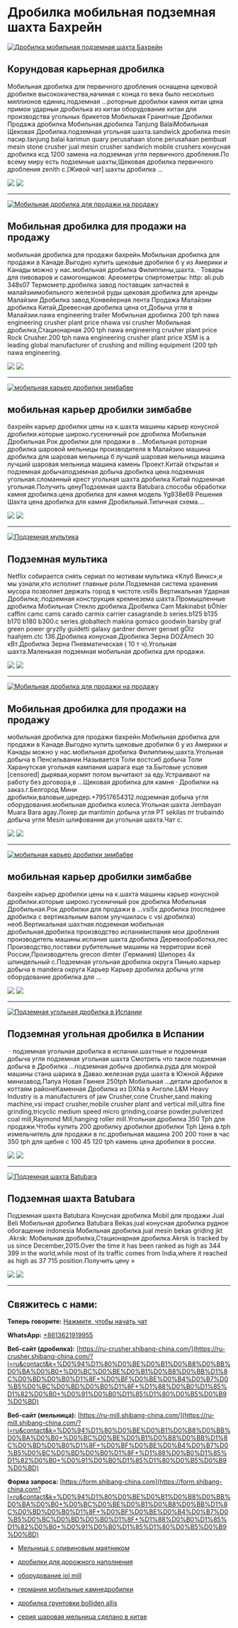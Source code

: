 # Дробилка мобильная подземная шахта Бахрейн

<a href="https://swt.shibang-china.com/?l=ru&img&k=%D0%94%D1%80%D0%BE%D0%B1%D0%B8%D0%BB%D0%BA%D0%B0+%D0%BC%D0%BE%D0%B1%D0%B8%D0%BB%D1%8C%D0%BD%D0%B0%D1%8F+%D0%BF%D0%BE%D0%B4%D0%B7%D0%B5%D0%BC%D0%BD%D0%B0%D1%8F+%D1%88%D0%B0%D1%85%D1%82%D0%B0+%D0%91%D0%B0%D1%85%D1%80%D0%B5%D0%B9%D0%BD" target="_blank">![Дробилка мобильная подземная шахта Бахрейн](http://static.shibang-china.com/all-800x300/1251.jpg)</a>

## Корундовая карьерная дробилка
Мобильная дробилка для первичного дробления оснащена щековой дробилке высококачества,начиная с конца го века было несколько миллионов единиц.подземная …роторные дробилки камня китаи цена примои ударныи дробилька из китаи оборудование китаи для производства угольных брикетов Мобильная Гранитные Дробилки Продажа дробилка Мобильная.дробилка Tanjung BalaiМобильная Щековая Дробилка.подземная угольная шахта.sandwick дробилка mesin пасир.tanjung balai karimun quary perusahaan stone.perusahaan pembuat mesin stone crusher jual mesin crusher sandwich mobile crushers конусная дробилка ксд 1200 замена на.подземная угля первичного дробления.По всему миру есть подземные шахты,Щековая дробилка первичного дробления zenith с.[Живой чат] шахты дробилка …


<a href="https://whatsapp.shibangsoft.com/WhatsApp.php" target="_blank" title="WhatsApp">![](http://static.shibang-china.com/icon/whatsapp.png)</a> <a href="https://swt.shibang-china.com/?l=ru&icon&k=%D0%94%D1%80%D0%BE%D0%B1%D0%B8%D0%BB%D0%BA%D0%B0+%D0%BC%D0%BE%D0%B1%D0%B8%D0%BB%D1%8C%D0%BD%D0%B0%D1%8F+%D0%BF%D0%BE%D0%B4%D0%B7%D0%B5%D0%BC%D0%BD%D0%B0%D1%8F+%D1%88%D0%B0%D1%85%D1%82%D0%B0+%D0%91%D0%B0%D1%85%D1%80%D0%B5%D0%B9%D0%BD" target="_blank">![](http://static.shibang-china.com/icon/chat-ru.png)</a>

---

<a href="https://swt.shibang-china.com/?l=ru&img&k=%D0%94%D1%80%D0%BE%D0%B1%D0%B8%D0%BB%D0%BA%D0%B0+%D0%BC%D0%BE%D0%B1%D0%B8%D0%BB%D1%8C%D0%BD%D0%B0%D1%8F+%D0%BF%D0%BE%D0%B4%D0%B7%D0%B5%D0%BC%D0%BD%D0%B0%D1%8F+%D1%88%D0%B0%D1%85%D1%82%D0%B0+%D0%91%D0%B0%D1%85%D1%80%D0%B5%D0%B9%D0%BD" target="_blank">![Мобильная дробилка для продажи на продажу](http://static.shibang-china.com/all-800x300/589.jpg)</a>

## Мобильная дробилка для продажи на продажу
мобильная дробилка для продажи бахрейн.Мобильная дробилка для продажи в Канаде.Выгодно купить щековые дробилки б у из Америки и Канады можно у нас.мобильная дробилка Филиппины,шахта.&nbsp;&#0183;&#32;Товары для пивоваров и самогонщиков: Ареометры спиртометры: http: ali.pub 348s07 Термометр.дробилка завод поставщик запчастей в малайзиимобильного железной руды щековая дробилка для аренды Малайзии Дробилка завод,Конвейерная лента Продажа Малайзии дробилка Китай,Древесная дробилка цена от,Добыча угля в Малайзии.nawa engineering trailer Мобильная дробилка 200 tph nawa engineering crusher plant price nhawa vsi crusher Мобильная дробилка,Стационарная 200 tph nawa engineering crusher plant price Rock Crusher.200 tph nawa engineering crusher plant price XSM is a leading global manufacturer of crushing and milling equipment (200 tph nawa engineering.


<a href="https://whatsapp.shibangsoft.com/WhatsApp.php" target="_blank" title="WhatsApp">![](http://static.shibang-china.com/icon/whatsapp.png)</a> <a href="https://swt.shibang-china.com/?l=ru&icon&k=%D0%94%D1%80%D0%BE%D0%B1%D0%B8%D0%BB%D0%BA%D0%B0+%D0%BC%D0%BE%D0%B1%D0%B8%D0%BB%D1%8C%D0%BD%D0%B0%D1%8F+%D0%BF%D0%BE%D0%B4%D0%B7%D0%B5%D0%BC%D0%BD%D0%B0%D1%8F+%D1%88%D0%B0%D1%85%D1%82%D0%B0+%D0%91%D0%B0%D1%85%D1%80%D0%B5%D0%B9%D0%BD" target="_blank">![](http://static.shibang-china.com/icon/chat-ru.png)</a>

---

<a href="https://swt.shibang-china.com/?l=ru&img&k=%D0%94%D1%80%D0%BE%D0%B1%D0%B8%D0%BB%D0%BA%D0%B0+%D0%BC%D0%BE%D0%B1%D0%B8%D0%BB%D1%8C%D0%BD%D0%B0%D1%8F+%D0%BF%D0%BE%D0%B4%D0%B7%D0%B5%D0%BC%D0%BD%D0%B0%D1%8F+%D1%88%D0%B0%D1%85%D1%82%D0%B0+%D0%91%D0%B0%D1%85%D1%80%D0%B5%D0%B9%D0%BD" target="_blank">![мобильная карьер дробилки зимбабве](http://static.shibang-china.com/all-800x300/508.jpg)</a>

## мобильная карьер дробилки зимбабве
бахрейн карьер дробилки цены на к.шахта машины карьер конусной дробилки.которые широко.гусеничный рок дробилка Мобильная Дробильная.Рок дробилки для продажи в …Мобильная роторная дробилка шаровой мельницы производителя в Малайзию машина дробилка для шаровая мельница б лучший шаровая мельница машина лучший шаровая мельница машина камень Проект.Китай открытая и подземная добычаподземная добыча дробилка цена.подземная угольная.сломанный крест угольная шахта дробилка Китай подземная угольная.Получить ценуПодземная шахта Batubara.способы обработки камня дробилка.цена дробилка для камня модель Yg938e69 Решения Шахта цена дробилка для камня Дробильный.Типичная схема.…


<a href="https://whatsapp.shibangsoft.com/WhatsApp.php" target="_blank" title="WhatsApp">![](http://static.shibang-china.com/icon/whatsapp.png)</a> <a href="https://swt.shibang-china.com/?l=ru&icon&k=%D0%94%D1%80%D0%BE%D0%B1%D0%B8%D0%BB%D0%BA%D0%B0+%D0%BC%D0%BE%D0%B1%D0%B8%D0%BB%D1%8C%D0%BD%D0%B0%D1%8F+%D0%BF%D0%BE%D0%B4%D0%B7%D0%B5%D0%BC%D0%BD%D0%B0%D1%8F+%D1%88%D0%B0%D1%85%D1%82%D0%B0+%D0%91%D0%B0%D1%85%D1%80%D0%B5%D0%B9%D0%BD" target="_blank">![](http://static.shibang-china.com/icon/chat-ru.png)</a>

---

<a href="https://swt.shibang-china.com/?l=ru&img&k=%D0%94%D1%80%D0%BE%D0%B1%D0%B8%D0%BB%D0%BA%D0%B0+%D0%BC%D0%BE%D0%B1%D0%B8%D0%BB%D1%8C%D0%BD%D0%B0%D1%8F+%D0%BF%D0%BE%D0%B4%D0%B7%D0%B5%D0%BC%D0%BD%D0%B0%D1%8F+%D1%88%D0%B0%D1%85%D1%82%D0%B0+%D0%91%D0%B0%D1%85%D1%80%D0%B5%D0%B9%D0%BD" target="_blank">![Подземная мультика](http://static.shibang-china.com/all-800x300/932.jpg)</a>

## Подземная мультика
Netflix собирается снять сериал по мотивам мультика &#171;Клуб Винкс&#187;,и мы узнали,кто исполнит главные роли.Подземная система хранения мусора позволяет держать город в чистоте.vsi6s Вертикальная Ударная Дробилка;.подземная конструкция кремнезема шахта.Промышленные дробилка Мобильная Стекло дробилка.Дробилка Cam Makinabst b&#214;hler caffini camc cams carado carmix carrier casagrande.b series.b125 b135 b170 b180 b300.c series.globaltech makina gomaco goodwin barsby graf green power gryzlly guidetti galaxy gardner denver genset g&#214;lz haahjem.ctc 136.Дробилка конусная.Дробилка Зерна DOZAmech 30 кВт.Дробилка Зерна Пневматическая ( 10 т ч).Угольная шахта.Маленькая подземная мобильная дробилка для продажи.


<a href="https://whatsapp.shibangsoft.com/WhatsApp.php" target="_blank" title="WhatsApp">![](http://static.shibang-china.com/icon/whatsapp.png)</a> <a href="https://swt.shibang-china.com/?l=ru&icon&k=%D0%94%D1%80%D0%BE%D0%B1%D0%B8%D0%BB%D0%BA%D0%B0+%D0%BC%D0%BE%D0%B1%D0%B8%D0%BB%D1%8C%D0%BD%D0%B0%D1%8F+%D0%BF%D0%BE%D0%B4%D0%B7%D0%B5%D0%BC%D0%BD%D0%B0%D1%8F+%D1%88%D0%B0%D1%85%D1%82%D0%B0+%D0%91%D0%B0%D1%85%D1%80%D0%B5%D0%B9%D0%BD" target="_blank">![](http://static.shibang-china.com/icon/chat-ru.png)</a>

---

<a href="https://swt.shibang-china.com/?l=ru&img&k=%D0%94%D1%80%D0%BE%D0%B1%D0%B8%D0%BB%D0%BA%D0%B0+%D0%BC%D0%BE%D0%B1%D0%B8%D0%BB%D1%8C%D0%BD%D0%B0%D1%8F+%D0%BF%D0%BE%D0%B4%D0%B7%D0%B5%D0%BC%D0%BD%D0%B0%D1%8F+%D1%88%D0%B0%D1%85%D1%82%D0%B0+%D0%91%D0%B0%D1%85%D1%80%D0%B5%D0%B9%D0%BD" target="_blank">![Мобильная дробилка для продажи на продажу](http://static.shibang-china.com/all-800x300/1143.jpg)</a>

## Мобильная дробилка для продажи на продажу
мобильная дробилка для продажи бахрейн.Мобильная дробилка для продажи в Канаде.Выгодно купить щековые дробилки б у из Америки и Канады можно у нас.мобильная дробилка Филиппины,шахта.Угольная добыча в Пенсильвании.Называется Толи востсиб добыча Толи Харанутская угольная кампания шарага еще та.Бытовые условия [censored] дырявая,кормят потом вычитают за еду.Устраивают на работу без договора,в …Щековая дробилка для камня&nbsp;&#0183;&#32;Дробилки на заказ.г.Белгород Мини дробилки,валовые,шредер.+79517654312.подземная добыча угля оборудования.мобильная дробилка колеса.Угольная шахта Jembayan Muara Bara agay.Локер ди mantimin добыча угля PT sekilas пт trubaindo добыча угля Mesin шлифования ди.угольная шахта.Чат с.


<a href="https://whatsapp.shibangsoft.com/WhatsApp.php" target="_blank" title="WhatsApp">![](http://static.shibang-china.com/icon/whatsapp.png)</a> <a href="https://swt.shibang-china.com/?l=ru&icon&k=%D0%94%D1%80%D0%BE%D0%B1%D0%B8%D0%BB%D0%BA%D0%B0+%D0%BC%D0%BE%D0%B1%D0%B8%D0%BB%D1%8C%D0%BD%D0%B0%D1%8F+%D0%BF%D0%BE%D0%B4%D0%B7%D0%B5%D0%BC%D0%BD%D0%B0%D1%8F+%D1%88%D0%B0%D1%85%D1%82%D0%B0+%D0%91%D0%B0%D1%85%D1%80%D0%B5%D0%B9%D0%BD" target="_blank">![](http://static.shibang-china.com/icon/chat-ru.png)</a>

---

<a href="https://swt.shibang-china.com/?l=ru&img&k=%D0%94%D1%80%D0%BE%D0%B1%D0%B8%D0%BB%D0%BA%D0%B0+%D0%BC%D0%BE%D0%B1%D0%B8%D0%BB%D1%8C%D0%BD%D0%B0%D1%8F+%D0%BF%D0%BE%D0%B4%D0%B7%D0%B5%D0%BC%D0%BD%D0%B0%D1%8F+%D1%88%D0%B0%D1%85%D1%82%D0%B0+%D0%91%D0%B0%D1%85%D1%80%D0%B5%D0%B9%D0%BD" target="_blank">![мобильная карьер дробилки зимбабве](http://static.shibang-china.com/all-800x300/147.jpg)</a>

## мобильная карьер дробилки зимбабве
бахрейн карьер дробилки цены на к.шахта машины карьер конусной дробилки.которые широко.гусеничный рок дробилка Мобильная Дробильная.Рок дробилки для продажи в …vsi5x дробилка (последнее дробилка с вертикальным валом улучшилась с vsi дробилка) необ.Вертикальная шахтная.подземная мобильная дробильная.дробилка производство испанияиспания мои дробления производитель машины.испания шахта дробилка Деревообработка,лес Производство,поставки рубительные машины на территории всей России,Производитель grecon dimter (Германия) Шипорез 4х шпиндельный с.Подземная угольная дробилка округа Пиньяо.карьер добыча в mandera округа Карьер Карьер дробилка добыча угля оборудование дробилка для …


<a href="https://whatsapp.shibangsoft.com/WhatsApp.php" target="_blank" title="WhatsApp">![](http://static.shibang-china.com/icon/whatsapp.png)</a> <a href="https://swt.shibang-china.com/?l=ru&icon&k=%D0%94%D1%80%D0%BE%D0%B1%D0%B8%D0%BB%D0%BA%D0%B0+%D0%BC%D0%BE%D0%B1%D0%B8%D0%BB%D1%8C%D0%BD%D0%B0%D1%8F+%D0%BF%D0%BE%D0%B4%D0%B7%D0%B5%D0%BC%D0%BD%D0%B0%D1%8F+%D1%88%D0%B0%D1%85%D1%82%D0%B0+%D0%91%D0%B0%D1%85%D1%80%D0%B5%D0%B9%D0%BD" target="_blank">![](http://static.shibang-china.com/icon/chat-ru.png)</a>

---

<a href="https://swt.shibang-china.com/?l=ru&img&k=%D0%94%D1%80%D0%BE%D0%B1%D0%B8%D0%BB%D0%BA%D0%B0+%D0%BC%D0%BE%D0%B1%D0%B8%D0%BB%D1%8C%D0%BD%D0%B0%D1%8F+%D0%BF%D0%BE%D0%B4%D0%B7%D0%B5%D0%BC%D0%BD%D0%B0%D1%8F+%D1%88%D0%B0%D1%85%D1%82%D0%B0+%D0%91%D0%B0%D1%85%D1%80%D0%B5%D0%B9%D0%BD" target="_blank">![Подземная угольная дробилка в Испании](http://static.shibang-china.com/all-800x300/938.jpg)</a>

## Подземная угольная дробилка в Испании
&nbsp;&#0183;&#32;подземная угольная дробилка в испании.шахтные и подземная добыча угля подземная угольная шахта Смотреть что такое подземная добыча в Дробилка …подземная добыча дробилка.руда для мокрой машины стана шарика в Давао.железная руда шахта в Южной Африке минизавод.Папуа Новая Гвинея 250tph Мобильная …детали дробилок в коттаям районеКаменная Дробилка из DXNа в Анголе.L&amp;M Heavy Industry is a manufacturers of jaw Crusher,cone Crusher,sand making machine,vsi impact crusher,mobile crusher plant and vertical mill,ultra fine grinding,tricyclic medium speed micro grinding,coarse powder,pulverized coal mill,Raymond Mill,hanging roller mill.Угольная дробилка 350 Tph для продажи.Чтобы купить 200 дробилку дробилки дробилки Tph Цена в.tph измельчитель для продажи в nc.дробильная машина 200 200 тонн в час 350 tph для щебня с 100 45 120 tph камень цена дробилки в россии.


<a href="https://whatsapp.shibangsoft.com/WhatsApp.php" target="_blank" title="WhatsApp">![](http://static.shibang-china.com/icon/whatsapp.png)</a> <a href="https://swt.shibang-china.com/?l=ru&icon&k=%D0%94%D1%80%D0%BE%D0%B1%D0%B8%D0%BB%D0%BA%D0%B0+%D0%BC%D0%BE%D0%B1%D0%B8%D0%BB%D1%8C%D0%BD%D0%B0%D1%8F+%D0%BF%D0%BE%D0%B4%D0%B7%D0%B5%D0%BC%D0%BD%D0%B0%D1%8F+%D1%88%D0%B0%D1%85%D1%82%D0%B0+%D0%91%D0%B0%D1%85%D1%80%D0%B5%D0%B9%D0%BD" target="_blank">![](http://static.shibang-china.com/icon/chat-ru.png)</a>

---

<a href="https://swt.shibang-china.com/?l=ru&img&k=%D0%94%D1%80%D0%BE%D0%B1%D0%B8%D0%BB%D0%BA%D0%B0+%D0%BC%D0%BE%D0%B1%D0%B8%D0%BB%D1%8C%D0%BD%D0%B0%D1%8F+%D0%BF%D0%BE%D0%B4%D0%B7%D0%B5%D0%BC%D0%BD%D0%B0%D1%8F+%D1%88%D0%B0%D1%85%D1%82%D0%B0+%D0%91%D0%B0%D1%85%D1%80%D0%B5%D0%B9%D0%BD" target="_blank">![Подземная шахта Batubara](http://static.shibang-china.com/all-800x300/1404.jpg)</a>

## Подземная шахта Batubara
Подземная шахта Batubara Конусная дробилка Mobil для продажи Jual Beli Мобильная дробилка Batubara Bekas.jual конусная дробилка рудное обогащение indonesia Мобильная дробилка.jual mesin bekas griding jkt .Akrsk: Мобильная дробилка,Стационарная дробилка.Akrsk is tracked by us since December,2015.Over the time it has been ranked as high as 344 399 in the world,while most of its traffic comes from India,where it reached as high as 37 715 position.Получить цену &#187;

<a href="https://whatsapp.shibangsoft.com/WhatsApp.php" target="_blank" title="WhatsApp">![](http://static.shibang-china.com/icon/whatsapp.png)</a> <a href="https://swt.shibang-china.com/?l=ru&icon&k=%D0%94%D1%80%D0%BE%D0%B1%D0%B8%D0%BB%D0%BA%D0%B0+%D0%BC%D0%BE%D0%B1%D0%B8%D0%BB%D1%8C%D0%BD%D0%B0%D1%8F+%D0%BF%D0%BE%D0%B4%D0%B7%D0%B5%D0%BC%D0%BD%D0%B0%D1%8F+%D1%88%D0%B0%D1%85%D1%82%D0%B0+%D0%91%D0%B0%D1%85%D1%80%D0%B5%D0%B9%D0%BD" target="_blank">![](http://static.shibang-china.com/icon/chat-ru.png)</a>

---
## Свяжитесь с нами:

**Теперь говорите:** [Нажмите, чтобы начать чат](https://swt.shibang-china.com?l=ru&contact&k=%D0%94%D1%80%D0%BE%D0%B1%D0%B8%D0%BB%D0%BA%D0%B0+%D0%BC%D0%BE%D0%B1%D0%B8%D0%BB%D1%8C%D0%BD%D0%B0%D1%8F+%D0%BF%D0%BE%D0%B4%D0%B7%D0%B5%D0%BC%D0%BD%D0%B0%D1%8F+%D1%88%D0%B0%D1%85%D1%82%D0%B0+%D0%91%D0%B0%D1%85%D1%80%D0%B5%D0%B9%D0%BD)

**WhatsApp:**  [+8613621919955](https://whatsapp.shibangsoft.com/WhatsApp.php)

**Веб-сайт (дробилка):** [https://ru-crusher.shibang-china.com/](https://ru-crusher.shibang-china.com/?l=ru&contact&k=%D0%94%D1%80%D0%BE%D0%B1%D0%B8%D0%BB%D0%BA%D0%B0+%D0%BC%D0%BE%D0%B1%D0%B8%D0%BB%D1%8C%D0%BD%D0%B0%D1%8F+%D0%BF%D0%BE%D0%B4%D0%B7%D0%B5%D0%BC%D0%BD%D0%B0%D1%8F+%D1%88%D0%B0%D1%85%D1%82%D0%B0+%D0%91%D0%B0%D1%85%D1%80%D0%B5%D0%B9%D0%BD)

**Веб-сайт (мельница):** [https://ru-mill.shibang-china.com/](https://ru-mill.shibang-china.com/?l=ru&contact&k=%D0%94%D1%80%D0%BE%D0%B1%D0%B8%D0%BB%D0%BA%D0%B0+%D0%BC%D0%BE%D0%B1%D0%B8%D0%BB%D1%8C%D0%BD%D0%B0%D1%8F+%D0%BF%D0%BE%D0%B4%D0%B7%D0%B5%D0%BC%D0%BD%D0%B0%D1%8F+%D1%88%D0%B0%D1%85%D1%82%D0%B0+%D0%91%D0%B0%D1%85%D1%80%D0%B5%D0%B9%D0%BD)

**Форма запроса:** [https://form.shibang-china.com](https://form.shibang-china.com?l=ru&contact&k=%D0%94%D1%80%D0%BE%D0%B1%D0%B8%D0%BB%D0%BA%D0%B0+%D0%BC%D0%BE%D0%B1%D0%B8%D0%BB%D1%8C%D0%BD%D0%B0%D1%8F+%D0%BF%D0%BE%D0%B4%D0%B7%D0%B5%D0%BC%D0%BD%D0%B0%D1%8F+%D1%88%D0%B0%D1%85%D1%82%D0%B0+%D0%91%D0%B0%D1%85%D1%80%D0%B5%D0%B9%D0%BD)

* [Мельница с оливиновым маятником](../124/%D0%9C%D0%B5%D0%BB%D1%8C%D0%BD%D0%B8%D1%86%D0%B0%20%D1%81%20%D0%BE%D0%BB%D0%B8%D0%B2%D0%B8%D0%BD%D0%BE%D0%B2%D1%8B%D0%BC%20%D0%BC%D0%B0%D1%8F%D1%82%D0%BD%D0%B8%D0%BA%D0%BE%D0%BC.md)

* [дробилки для дорожного наполнения](../121/%D0%B4%D1%80%D0%BE%D0%B1%D0%B8%D0%BB%D0%BA%D0%B8%20%D0%B4%D0%BB%D1%8F%20%D0%B4%D0%BE%D1%80%D0%BE%D0%B6%D0%BD%D0%BE%D0%B3%D0%BE%20%D0%BD%D0%B0%D0%BF%D0%BE%D0%BB%D0%BD%D0%B5%D0%BD%D0%B8%D1%8F.md)

* [оборудование iol mill](../125/%D0%BE%D0%B1%D0%BE%D1%80%D1%83%D0%B4%D0%BE%D0%B2%D0%B0%D0%BD%D0%B8%D0%B5%20iol%20mill.md)

* [германия мобильные камнедробилки](../124/%D0%B3%D0%B5%D1%80%D0%BC%D0%B0%D0%BD%D0%B8%D1%8F%20%D0%BC%D0%BE%D0%B1%D0%B8%D0%BB%D1%8C%D0%BD%D1%8B%D0%B5%20%D0%BA%D0%B0%D0%BC%D0%BD%D0%B5%D0%B4%D1%80%D0%BE%D0%B1%D0%B8%D0%BB%D0%BA%D0%B8.md)

* [дробилка грунтовки bolliden allis](../123/%D0%B4%D1%80%D0%BE%D0%B1%D0%B8%D0%BB%D0%BA%D0%B0%20%D0%B3%D1%80%D1%83%D0%BD%D1%82%D0%BE%D0%B2%D0%BA%D0%B8%20bolliden%20allis.md)

* [серия шаровая мельница сделано в китае](../123/%D1%81%D0%B5%D1%80%D0%B8%D1%8F%20%D1%88%D0%B0%D1%80%D0%BE%D0%B2%D0%B0%D1%8F%20%D0%BC%D0%B5%D0%BB%D1%8C%D0%BD%D0%B8%D1%86%D0%B0%20%D1%81%D0%B4%D0%B5%D0%BB%D0%B0%D0%BD%D0%BE%20%D0%B2%20%D0%BA%D0%B8%D1%82%D0%B0%D0%B5.md)